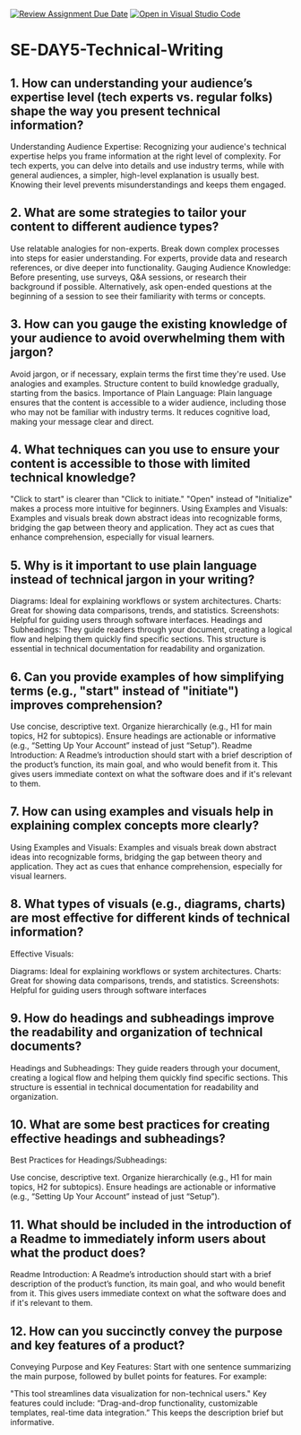 [![Review Assignment Due Date](https://classroom.github.com/assets/deadline-readme-button-22041afd0340ce965d47ae6ef1cefeee28c7c493a6346c4f15d667ab976d596c.svg)](https://classroom.github.com/a/zsAR-pyY)
[![Open in Visual Studio Code](https://classroom.github.com/assets/open-in-vscode-2e0aaae1b6195c2367325f4f02e2d04e9abb55f0b24a779b69b11b9e10269abc.svg)](https://classroom.github.com/online_ide?assignment_repo_id=16090573&assignment_repo_type=AssignmentRepo)
# SE-DAY5-Technical-Writing
## 1. How can understanding your audience’s expertise level (tech experts vs. regular folks) shape the way you present technical information?

Understanding Audience Expertise: Recognizing your audience's technical expertise helps you frame information at the right level of complexity. For tech experts, you can delve into details and use industry terms, while with general audiences, a simpler, high-level explanation is usually best. Knowing their level prevents misunderstandings and keeps them engaged.

## 2. What are some strategies to tailor your content to different audience types?

Use relatable analogies for non-experts.
Break down complex processes into steps for easier understanding.
For experts, provide data and research references, or dive deeper into functionality.
Gauging Audience Knowledge: Before presenting, use surveys, Q&A sessions, or research their background if possible. Alternatively, ask open-ended questions at the beginning of a session to see their familiarity with terms or concepts.


## 3. How can you gauge the existing knowledge of your audience to avoid overwhelming them with jargon?

Avoid jargon, or if necessary, explain terms the first time they're used.
Use analogies and examples.
Structure content to build knowledge gradually, starting from the basics.
Importance of Plain Language: Plain language ensures that the content is accessible to a wider audience, including those who may not be familiar with industry terms. It reduces cognitive load, making your message clear and direct.

## 4. What techniques can you use to ensure your content is accessible to those with limited technical knowledge?

"Click to start" is clearer than "Click to initiate."
"Open" instead of "Initialize" makes a process more intuitive for beginners.
Using Examples and Visuals: Examples and visuals break down abstract ideas into recognizable forms, bridging the gap between theory and application. They act as cues that enhance comprehension, especially for visual learners.

## 5. Why is it important to use plain language instead of technical jargon in your writing?

Diagrams: Ideal for explaining workflows or system architectures.
Charts: Great for showing data comparisons, trends, and statistics.
Screenshots: Helpful for guiding users through software interfaces.
Headings and Subheadings: They guide readers through your document, creating a logical flow and helping them quickly find specific sections. This structure is essential in technical documentation for readability and organization.

## 6. Can you provide examples of how simplifying terms (e.g., "start" instead of "initiate") improves comprehension?

Use concise, descriptive text.
Organize hierarchically (e.g., H1 for main topics, H2 for subtopics).
Ensure headings are actionable or informative (e.g., “Setting Up Your Account” instead of just “Setup”).
Readme Introduction: A Readme’s introduction should start with a brief description of the product’s function, its main goal, and who would benefit from it. This gives users immediate context on what the software does and if it's relevant to them.


## 7. How can using examples and visuals help in explaining complex concepts more clearly?
Using Examples and Visuals: Examples and visuals break down abstract ideas into recognizable forms, bridging the gap between theory and application. They act as cues that enhance comprehension, especially for visual learners.

## 8. What types of visuals (e.g., diagrams, charts) are most effective for different kinds of technical information?
Effective Visuals:

Diagrams: Ideal for explaining workflows or system architectures.
Charts: Great for showing data comparisons, trends, and statistics.
Screenshots: Helpful for guiding users through software interfaces

## 9. How do headings and subheadings improve the readability and organization of technical documents?

Headings and Subheadings: They guide readers through your document, creating a logical flow and helping them quickly find specific sections. This structure is essential in technical documentation for readability and organization.

## 10. What are some best practices for creating effective headings and subheadings?

Best Practices for Headings/Subheadings:

Use concise, descriptive text.
Organize hierarchically (e.g., H1 for main topics, H2 for subtopics).
Ensure headings are actionable or informative (e.g., “Setting Up Your Account” instead of just “Setup”).

## 11. What should be included in the introduction of a Readme to immediately inform users about what the product does?
Readme Introduction: A Readme’s introduction should start with a brief description of the product’s function, its main goal, and who would benefit from it. This gives users immediate context on what the software does and if it's relevant to them.

## 12. How can you succinctly convey the purpose and key features of a product?

Conveying Purpose and Key Features: Start with one sentence summarizing the main purpose, followed by bullet points for features. For example:

"This tool streamlines data visualization for non-technical users."
Key features could include: “Drag-and-drop functionality, customizable templates, real-time data integration.” This keeps the description brief but informative.










